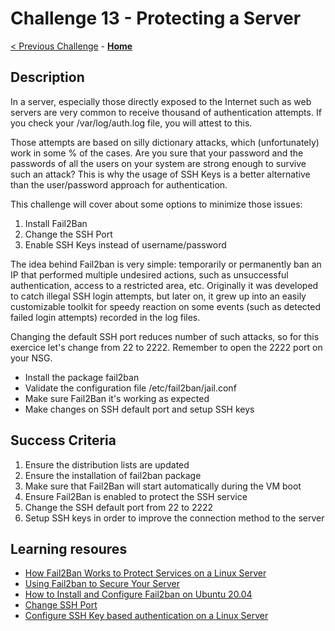# Challenge 13 - Protecting a Server

[< Previous Challenge](./Challenge-12.md) - **[Home](../README.md)**

## Description

In a server, especially those directly exposed to the Internet such as web servers are very common to receive thousand of authentication attempts. If you check your /var/log/auth.log file, you will attest to this. 

Those attempts are based on silly dictionary attacks, which (unfortunately) work in some % of the cases. Are you sure that your password and the passwords of all the users on your system are strong enough to survive such an attack? This is why the usage of SSH Keys is a better alternative than the user/password approach for authentication. 

This challenge will cover about some options to minimize those issues: 

1. Install Fail2Ban
2. Change the SSH Port
3. Enable SSH Keys instead of username/password

The idea behind Fail2ban is very simple: temporarily or permanently ban an IP that performed multiple undesired actions, such as unsuccessful authentication, access to a restricted area, etc. Originally it was developed to catch illegal SSH login attempts, but later on, it grew up into an easily customizable toolkit for speedy reaction on some events (such as detected failed login attempts) recorded in the log files.

Changing the default SSH port reduces number of such attacks, so for this exercice let's change from 22 to 2222. Remember to open the 2222 port on your NSG.


- Install the package fail2ban
- Validate the configuration file /etc/fail2ban/jail.conf
- Make sure Fail2Ban it's working as expected
- Make changes on SSH default port and setup SSH keys




## Success Criteria

1. Ensure the distribution lists are updated
2. Ensure the installation of fail2ban package
3. Make sure that Fail2Ban will start automatically during the VM boot
4. Ensure Fail2Ban is enabled to protect the SSH service
5. Change the SSH default port from 22 to 2222
6. Setup SSH keys in order to improve the connection method to the server

## Learning resoures

- [How Fail2Ban Works to Protect Services on a Linux Server](https://www.digitalocean.com/community/tutorials/how-fail2ban-works-to-protect-services-on-a-linux-server)
- [Using Fail2ban to Secure Your Server](https://www.linode.com/docs/guides/using-fail2ban-to-secure-your-server-a-tutorial/)
- [How to Install and Configure Fail2ban on Ubuntu 20.04](https://linuxize.com/post/install-configure-fail2ban-on-ubuntu-20-04/)
- [Change SSH Port](https://linuxhandbook.com/change-ssh-port/)
- [Configure SSH Key based authentication on a Linux Server](https://www.digitalocean.com/community/tutorials/how-to-configure-ssh-key-based-authentication-on-a-linux-server)
